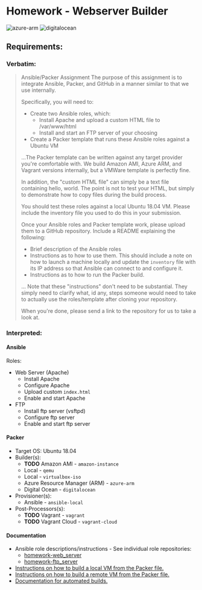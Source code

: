 # Homework - Webserver Builder
![azure-arm](https://github.com/exit107/homework-webserver-builder/workflows/azure-arm/badge.svg)
![digitalocean](https://github.com/exit107/homework-webserver-builder/workflows/digitalocean/badge.svg)
## Requirements:
### Verbatim:
> Ansible/Packer Assignment
> The purpose of this assignment is to integrate Ansible, Packer, and GitHub in a manner similar to that we use internally.
> 
> Specifically, you will need to:
> - Create two Ansible roles, which:
>   - Install Apache and upload a custom HTML file to /var/www/html
>   - Install and start an FTP server of your choosing
> - Create a Packer template that runs these Ansible roles against a Ubuntu VM
> 
> ...The Packer template can be written against any target provider you're comfortable with. We build Amazon AMI, Azure ARM, and Vagrant versions internally, but a VMWare template is perfectly fine.
> 
> In addition, the "custom HTML file" can simply be a text file containing hello, world. The point is not to test your HTML, but simply to demonstrate how to copy files during the build process. 
> 
> You should test these roles against a local Ubuntu 18.04 VM. Please include the inventory file you used to do this in your submission.
> 
> Once your Ansible roles and Packer template work, please upload them to a GitHub repository. Include a README explaining the following:
> - Brief description of the Ansible roles
> - Instructions as to how to use them. This should include a note on how to launch a machine locally and update the `inventory` file with its IP address so that Ansible can connect to and configure it.
> - Instructions as to how to run the Packer build.
> 
> ... Note that these "instructions" don't need to be substantial. They simply need to clarify what, id any, steps someone would need to take to actually use the roles/template after cloning your repository.
> 
> When you're done, please send a link to the repository for us to take a look at.
### Interpreted:
#### Ansible
Roles:
* Web Server (Apache)
  * Install Apache
  * Configure Apache
  * Upload custom `index.html`
  * Enable and start Apache
* FTP
  * Install ftp server (vsftpd)
  * Configure ftp server
  * Enable and start ftp server
#### Packer
* Target OS: Ubuntu 18.04
* Builder(s):
  * **TODO** Amazon AMI - `amazon-instance`
  * Local - `qemu`
  * Local - `virtualbox-iso`
  * Azure Resource Manager (ARM) - `azure-arm`
  * Digital Ocean - `digitalocean`
* Provisioner(s):
  * Ansible - `ansible-local`
* Post-Processors(s):
  * **TODO** Vagrant - `vagrant`
  * **TODO** Vagrant Cloud - `vagrant-cloud`
#### Documentation
* Ansible role descriptions/instructions - See individual role repositories:
  * [homework-web_server](https://github.com/exit107/homework-web_server)
  * [homework-ftp_server](https://github.com/exit107/homework-ftp_server)
* [Instructions on how to build a local VM from the Packer file.](https://github.com/exit107/homework-webserver-builder/blob/master/CONTRIBUTING.md)
* [Instructions on how to build a remote VM from the Packer file.](https://github.com/exit107/homework-webserver-builder/blob/master/HOWTO.md)
* [Documentation for automated builds.](https://github.com/exit107/homework-webserver-builder/blob/master/AUTOMATED_BUILDS.md)
